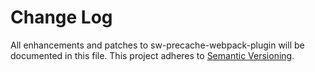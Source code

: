 # Change Log
All enhancements and patches to sw-precache-webpack-plugin will be documented in this file.
This project adheres to [Semantic Versioning](http://semver.org/).
